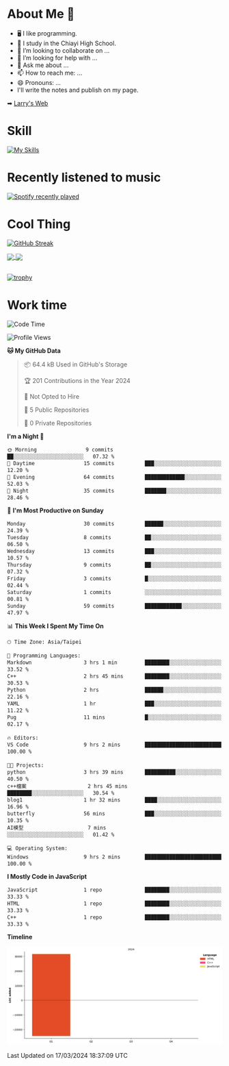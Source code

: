 # About Me 👋

- 🖥  I like programming.
- 🏫 I study in the Chiayi High School.
- 👯 I’m looking to collaborate on ...
- 🤔 I’m looking for help with ...
- 💬 Ask me about ...
- 📫 How to reach me: ...
- 😄 Pronouns: ...
- I'll write the notes and publish on my page.

➡︎ [Larry's Web](https://larryeng.github.io/)

# Skill
[![My Skills](https://skillicons.dev/icons?i=blender,arduino,vscode,visualstudio,pr,github,git,c,cpp,py,html,css,js)](https://skillicons.dev)
# Recently listened to music

[![Spotify recently played](https://spotify-recently-played-readme.vercel.app/api?user=31mqyfrlvkyusmaxegq4pvoow5we)](https://open.spotify.com/user/31mqyfrlvkyusmaxegq4pvoow5we)

# Cool Thing

[![GitHub Streak](https://streak-stats.demolab.com/?user=Larryeng&theme=holi-theme)](https://git.io/streak-stats)

<a href="https://github.com/anuraghazra/github-readme-stats">
  <img height=200 align="center" src="https://github-readme-stats.vercel.app/api?username=Larryeng&theme=github_dark&rank_icon=github" />
</a>
<a href="https://github.com/anuraghazra/convoychat">
  <img height=200 align="center" src="https://github-readme-stats.vercel.app/api/top-langs?username=Larryeng&layout=compact&langs_count=8&card_width=320&theme=github_dark" />
</a>

<br>

<br>

[![trophy](https://github-profile-trophy.vercel.app/?username=Larryeng&theme=darkhub)](https://github.com/ryo-ma/github-profile-trophy)
# Work time
<!--START_SECTION:waka-->
![Code Time](http://img.shields.io/badge/Code%20Time-109%20hrs%2029%20mins-blue)

![Profile Views](http://img.shields.io/badge/Profile%20Views-205-blue)

**🐱 My GitHub Data** 

> 📦 64.4 kB Used in GitHub's Storage 
 > 
> 🏆 201 Contributions in the Year 2024
 > 
> 🚫 Not Opted to Hire
 > 
> 📜 5 Public Repositories 
 > 
> 🔑 0 Private Repositories 
 > 
**I'm a Night 🦉** 

```text
🌞 Morning                9 commits           ██░░░░░░░░░░░░░░░░░░░░░░░   07.32 % 
🌆 Daytime                15 commits          ███░░░░░░░░░░░░░░░░░░░░░░   12.20 % 
🌃 Evening                64 commits          █████████████░░░░░░░░░░░░   52.03 % 
🌙 Night                  35 commits          ███████░░░░░░░░░░░░░░░░░░   28.46 % 
```
📅 **I'm Most Productive on Sunday** 

```text
Monday                   30 commits          ██████░░░░░░░░░░░░░░░░░░░   24.39 % 
Tuesday                  8 commits           ██░░░░░░░░░░░░░░░░░░░░░░░   06.50 % 
Wednesday                13 commits          ███░░░░░░░░░░░░░░░░░░░░░░   10.57 % 
Thursday                 9 commits           ██░░░░░░░░░░░░░░░░░░░░░░░   07.32 % 
Friday                   3 commits           █░░░░░░░░░░░░░░░░░░░░░░░░   02.44 % 
Saturday                 1 commits           ░░░░░░░░░░░░░░░░░░░░░░░░░   00.81 % 
Sunday                   59 commits          ████████████░░░░░░░░░░░░░   47.97 % 
```


📊 **This Week I Spent My Time On** 

```text
🕑︎ Time Zone: Asia/Taipei

💬 Programming Languages: 
Markdown                 3 hrs 1 min         ████████░░░░░░░░░░░░░░░░░   33.52 % 
C++                      2 hrs 45 mins       ████████░░░░░░░░░░░░░░░░░   30.53 % 
Python                   2 hrs               ██████░░░░░░░░░░░░░░░░░░░   22.16 % 
YAML                     1 hr                ███░░░░░░░░░░░░░░░░░░░░░░   11.22 % 
Pug                      11 mins             █░░░░░░░░░░░░░░░░░░░░░░░░   02.17 % 

🔥 Editors: 
VS Code                  9 hrs 2 mins        █████████████████████████   100.00 % 

🐱‍💻 Projects: 
python                   3 hrs 39 mins       ██████████░░░░░░░░░░░░░░░   40.50 % 
c++檔案                    2 hrs 45 mins       ████████░░░░░░░░░░░░░░░░░   30.54 % 
blog1                    1 hr 32 mins        ████░░░░░░░░░░░░░░░░░░░░░   16.96 % 
butterfly                56 mins             ███░░░░░░░░░░░░░░░░░░░░░░   10.35 % 
AI模型                     7 mins              ░░░░░░░░░░░░░░░░░░░░░░░░░   01.42 % 

💻 Operating System: 
Windows                  9 hrs 2 mins        █████████████████████████   100.00 % 
```

**I Mostly Code in JavaScript** 

```text
JavaScript               1 repo              ████████░░░░░░░░░░░░░░░░░   33.33 % 
HTML                     1 repo              ████████░░░░░░░░░░░░░░░░░   33.33 % 
C++                      1 repo              ████████░░░░░░░░░░░░░░░░░   33.33 % 
```



**Timeline**

![Lines of Code chart](https://raw.githubusercontent.com/Larryeng/Larryeng/main/assets/bar_graph.png)


 Last Updated on 17/03/2024 18:37:09 UTC
<!--END_SECTION:waka-->
